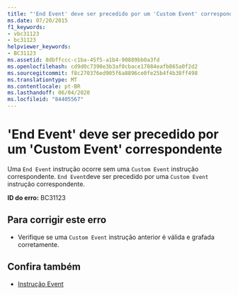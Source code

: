 ```yaml
---
title: "'End Event' deve ser precedido por um 'Custom Event' correspondente"
ms.date: 07/20/2015
f1_keywords:
- vbc31123
- bc31123
helpviewer_keywords:
- BC31123
ms.assetid: 8dbffccc-c1ba-45f5-a1b4-90889bb0a3fd
ms.openlocfilehash: cd9d0c7390e3b3af0cbace17084eafb865a0f2d2
ms.sourcegitcommit: f8c270376ed905f6a8896ce0fe25b4f4b38ff498
ms.translationtype: MT
ms.contentlocale: pt-BR
ms.lasthandoff: 06/04/2020
ms.locfileid: "84405567"
---
```

# <a name="end-event-must-be-preceded-by-a-matching-custom-event"></a>'End Event' deve ser precedido por um 'Custom Event' correspondente
Uma `End Event` instrução ocorre sem uma `Custom Event` instrução correspondente. `End Event`deve ser precedido por uma `Custom Event` instrução correspondente.  
  
 **ID do erro:** BC31123  
  
## <a name="to-correct-this-error"></a>Para corrigir este erro  
  
- Verifique se uma `Custom Event` instrução anterior é válida e grafada corretamente.  
  
## <a name="see-also"></a>Confira também

- [Instrução Event](../language-reference/statements/event-statement.md)
